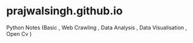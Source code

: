 # prajwalsingh.github.io
Python Notes (Basic , Web Crawling , Data Analysis , Data Visualisation , Open Cv )
